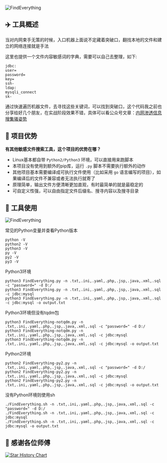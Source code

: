 ![FindEverything](https://socialify.git.ci/AabyssZG/FindEverything/image?description=1&descriptionEditable=%E5%86%85%E7%BD%91%E6%B8%97%E9%80%8F%E8%BF%87%E7%A8%8B%E4%B8%AD%E6%90%9C%E5%AF%BB%E6%8C%87%E5%AE%9A%E6%96%87%E4%BB%B6%E5%86%85%E5%AE%B9%EF%BC%8C%E4%BB%8E%E8%80%8C%E6%89%BE%E5%88%B0%E7%AA%81%E7%A0%B4%E5%8F%A3%E7%9A%84%E4%B8%80%E6%AC%BE%E5%B0%8F%E5%B7%A5%E5%85%B7&font=Rokkitt&forks=1&issues=1&language=1&logo=https%3A%2F%2Favatars.githubusercontent.com%2Fu%2F54609266%3Fv%3D4&name=1&owner=1&pattern=Charlie%20Brown&stargazers=1&theme=Dark)

## ✈️ 工具概述

当对内网束手无策的时候，入口机器上面说不定藏着突破口，翻找本地的文件和建立的网络连接就是手法

这里也提供一个文件内容敏感词的字典，需要可以自己去整理，如下:

```
jdbc:
user=
password=
key=
ssh-
ldap:
mysqli_connect
sk-
```

通过快速遍历机器文件，去寻找这些关键词，可以找到突破口，这个代码我之前也分享给好几个朋友，在实战阶段效果不错，具体可以看公众号文章：[内网渗透信息搜集骚姿势](https://mp.weixin.qq.com/s/GkK4AgXsqng6OLAGs45MUg)

## 🚨 项目优势

**有其他敏感文件搜索工具，这个项目的优势在哪？**

- Linux基本都自带 `Python2/Python3` 环境，可以直接用来跑脚本
- 本项目没有使用到额外的pip库，运行 `.py` 脚本不需要执行额外的动作
- 其他项目基本需要编译成可执行文件使用（比如采用 `go` 语言编写的项目），如果编译后的文件不兼容或者无法执行就寄了
- 原理简单，输出文件方便清晰更加直观，有时最简单的就是最稳定的
- 可自定义性强，可以自由指定文件后缀名、搜寻内容以及搜寻目录

## 🐉 工具使用

![FindEverything](./pic/FindEverything.png)

常见的Python变量并查看Python版本

```
python -V
python2 -V
python3 -V
py -V
py2 -V
py3 -V
```

Python3环境

```
python3 FindEverything.py -n .txt,.ini,.yaml,.php,.jsp,.java,.xml,.sql -c "password=" -d D:/
python3 FindEverything.py -n .txt,.ini,.yaml,.php,.jsp,.java,.xml,.sql -c jdbc:mysql
python3 FindEverything.py -n .txt,.ini,.yaml,.php,.jsp,.java,.xml,.sql -c jdbc:mysql -o output.txt
```

Python3环境但没有tqdm包

```
python3 FindEverything-notqdm.py -n .txt,.ini,.yaml,.php,.jsp,.java,.xml,.sql -c "password=" -d D:/
python3 FindEverything-notqdm.py -n .txt,.ini,.yaml,.php,.jsp,.java,.xml,.sql -c jdbc:mysql
python3 FindEverything-notqdm.py -n .txt,.ini,.yaml,.php,.jsp,.java,.xml,.sql -c jdbc:mysql -o output.txt
```

Python2环境

```
python2 FindEverything-py2.py -n .txt,.ini,.yaml,.php,.jsp,.java,.xml,.sql -c "password=" -d D:/
python2 FindEverything-py2.py -n .txt,.ini,.yaml,.php,.jsp,.java,.xml,.sql -c jdbc:mysql
python2 FindEverything-py2.py -n .txt,.ini,.yaml,.php,.jsp,.java,.xml,.sql -c jdbc:mysql -o output.txt
```

没有Python环境则使用sh

```
./FindEverything.sh -n .txt,.ini,.yaml,.php,.jsp,.java,.xml,.sql -c "password=" -d D:/
./FindEverything.sh -n .txt,.ini,.yaml,.php,.jsp,.java,.xml,.sql -c jdbc:mysql
./FindEverything.sh -n .txt,.ini,.yaml,.php,.jsp,.java,.xml,.sql -c jdbc:mysql -o output.txt
```

## 🙏 感谢各位师傅

[![Star History Chart](https://api.star-history.com/svg?repos=AabyssZG/FindEverything&type=Date)](https://star-history.com/#AabyssZG/FindEverything&Date)
